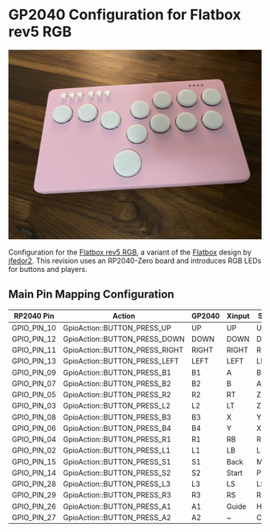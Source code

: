 # GP2040 Configuration for Flatbox rev5 RGB

![Flatbox rev5](assets/Flatbox-rev5-rgb.jpg)

Configuration for the [Flatbox rev5 RGB](https://github.com/OpenStickCommunity/Hardware/tree/main/Boards/GP2040-CE%20Official%20Controllers/Flatbox%20Rev%205%20RGB), a variant of the [Flatbox](https://github.com/jfedor2/flatbox) design by [jfedor2](https://github.com/jfedor2). This revision uses an RP2040-Zero board and introduces RGB LEDs for buttons and players.

## Main Pin Mapping Configuration

| RP2040 Pin | Action                        | GP2040 | Xinput | Switch | PS3/4/5  | Dinput | Arcade |
|------------|-------------------------------|--------|--------|--------|----------|--------|--------|
| GPIO_PIN_10| GpioAction::BUTTON_PRESS_UP   | UP     | UP     | UP     | UP       | UP     | UP     |
| GPIO_PIN_12| GpioAction::BUTTON_PRESS_DOWN | DOWN   | DOWN   | DOWN   | DOWN     | DOWN   | DOWN   |
| GPIO_PIN_11| GpioAction::BUTTON_PRESS_RIGHT| RIGHT  | RIGHT  | RIGHT  | RIGHT    | RIGHT  | RIGHT  |
| GPIO_PIN_13| GpioAction::BUTTON_PRESS_LEFT | LEFT   | LEFT   | LEFT   | LEFT     | LEFT   | LEFT   |
| GPIO_PIN_09| GpioAction::BUTTON_PRESS_B1   | B1     | A      | B      | Cross    | 2      | K1     |
| GPIO_PIN_07| GpioAction::BUTTON_PRESS_B2   | B2     | B      | A      | Circle   | 3      | K2     |
| GPIO_PIN_05| GpioAction::BUTTON_PRESS_R2   | R2     | RT     | ZR     | R2       | 8      | K3     |
| GPIO_PIN_03| GpioAction::BUTTON_PRESS_L2   | L2     | LT     | ZL     | L2       | 7      | K4     |
| GPIO_PIN_08| GpioAction::BUTTON_PRESS_B3   | B3     | X      | Y      | Square   | 1      | P1     |
| GPIO_PIN_06| GpioAction::BUTTON_PRESS_B4   | B4     | Y      | X      | Triangle | 4      | P2     |
| GPIO_PIN_04| GpioAction::BUTTON_PRESS_R1   | R1     | RB     | R      | R1       | 6      | P3     |
| GPIO_PIN_02| GpioAction::BUTTON_PRESS_L1   | L1     | LB     | L      | L1       | 5      | P4     |
| GPIO_PIN_15| GpioAction::BUTTON_PRESS_S1   | S1     | Back   | Minus  | Select   | 9      | Coin   |
| GPIO_PIN_14| GpioAction::BUTTON_PRESS_S2   | S2     | Start  | Plus   | Start    | 10     | Start  |
| GPIO_PIN_28| GpioAction::BUTTON_PRESS_L3   | L3     | LS     | LS     | L3       | 11     | LS     |
| GPIO_PIN_29| GpioAction::BUTTON_PRESS_R3   | R3     | RS     | RS     | R3       | 12     | RS     |
| GPIO_PIN_26| GpioAction::BUTTON_PRESS_A1   | A1     | Guide  | Home   | PS       | 13     | ~      |
| GPIO_PIN_27| GpioAction::BUTTON_PRESS_A2   | A2     | ~      | Capture| ~        | 14     | ~      |